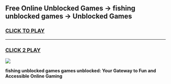 
## Free Online Unblocked Games → fishing unblocked games → Unblocked Games
<h3>
<a href="https://premium.freeplayer.one?title=fishing_unblocked_games&ref=21F">CLICK TO PLAY</a></h3>
<hr>

<h3>
<a href="https://premium.freeplayer.one?title=fishing_unblocked_games&ref=21F">CLICK 2 PLAY</a>
  
</h3>

<a href="https://premium.freeplayer.one?title=fishing_unblocked_games&ref=21F/"><img src="https://clearcache.store/games.png"></a>


**fishing unblocked games games unblocked: Your Gateway to Fun and Accessible Online Gaming**
